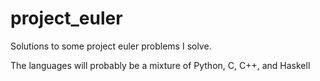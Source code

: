 # project_euler
Solutions to some project euler problems I solve.

The languages will probably be a mixture of Python, C, C++, and Haskell
